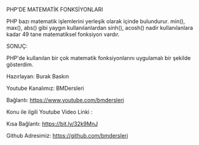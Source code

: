 PHP'DE MATEMATİK FONKSİYONLARI

PHP bazı matematik işlemlerini yerleşik olarak içinde bulundurur. min(), max(), abs() gibi yaygın kullanılanlardan sinh(), acosh() nadir kullanılanlara kadar 49 tane matematiksel fonksiyon vardır.

SONUÇ:

PHP'de kullanılan bir çok matematik fonksiyonlarını uygulamalı bir şekilde gösterdim.

Hazırlayan: Burak Baskın

Youtube Kanalımız: BMDersleri

Bağlantı: https://www.youtube.com/bmdersleri

Konu ile ilgili Youtube Video Linki :

Kısa Bağlantı: https://bit.ly/32k9MnJ

Github Adresimiz: https://github.com/bmdersleri